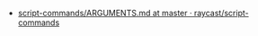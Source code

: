 - [script-commands/ARGUMENTS.md at master · raycast/script-commands](https://github.com/raycast/script-commands/blob/master/documentation/ARGUMENTS.md)
